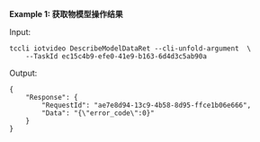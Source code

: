 **Example 1: 获取物模型操作结果**



Input: 

```
tccli iotvideo DescribeModelDataRet --cli-unfold-argument  \
    --TaskId ec15c4b9-efe0-41e9-b163-6d4d3c5ab90a
```

Output: 
```
{
    "Response": {
        "RequestId": "ae7e8d94-13c9-4b58-8d95-ffce1b06e666",
        "Data": "{\"error_code\":0}"
    }
}
```

